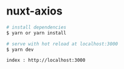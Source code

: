 # nuxt-axios

```bash
# install dependencies
$ yarn or yarn install

# serve with hot reload at localhost:3000
$ yarn dev

index : http://localhost:3000
```
